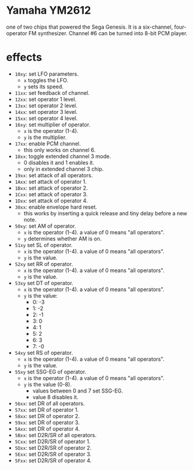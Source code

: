 # Yamaha YM2612

one of two chips that powered the Sega Genesis. It is a six-channel, four-operator FM synthesizer. Channel #6 can be turned into 8-bit PCM player.

# effects

- `10xy`: set LFO parameters.
  - `x` toggles the LFO.
  - `y` sets its speed.
- `11xx`: set feedback of channel.
- `12xx`: set operator 1 level.
- `13xx`: set operator 2 level.
- `14xx`: set operator 3 level.
- `15xx`: set operator 4 level.
- `16xy`: set multiplier of operator.
  - `x` is the operator (1-4).
  - `y` is the multiplier.
- `17xx`: enable PCM channel.
  - this only works on channel 6.
- `18xx`: toggle extended channel 3 mode.
  - 0 disables it and 1 enables it.
  - only in extended channel 3 chip.
- `19xx`: set attack of all operators.
- `1Axx`: set attack of operator 1.
- `1Bxx`: set attack of operator 2.
- `1Cxx`: set attack of operator 3.
- `1Dxx`: set attack of operator 4.
- `30xx`: enable envelope hard reset.
  - this works by inserting a quick release and tiny delay before a new note.
- `50xy`: set AM of operator.
  - `x` is the operator (1-4). a value of 0 means "all operators".
  - `y` determines whether AM is on.
- `51xy` set SL of operator.
  - `x` is the operator (1-4). a value of 0 means "all operators".
  - `y` is the value.
- `52xy` set RR of operator.
  - `x` is the operator (1-4). a value of 0 means "all operators".
  - `y` is the value.
- `53xy` set DT of operator.
  - `x` is the operator (1-4). a value of 0 means "all operators".
  - `y` is the value:
    - 0: -3
    - 1: -2
    - 2: -1
    - 3: 0
    - 4: 1
    - 5: 2
    - 6: 3
    - 7: -0
- `54xy` set RS of operator.
  - `x` is the operator (1-4). a value of 0 means "all operators".
  - `y` is the value.
- `55xy` set SSG-EG of operator.
  - `x` is the operator (1-4). a value of 0 means "all operators".
  - `y` is the value (0-8).
    - values between 0 and 7 set SSG-EG.
    - value 8 disables it.
- `56xx`: set DR of all operators.
- `57xx`: set DR of operator 1.
- `58xx`: set DR of operator 2.
- `59xx`: set DR of operator 3.
- `5Axx`: set DR of operator 4.
- `5Bxx`: set D2R/SR of all operators.
- `5Cxx`: set D2R/SR of operator 1.
- `5Dxx`: set D2R/SR of operator 2.
- `5Exx`: set D2R/SR of operator 3.
- `5Fxx`: set D2R/SR of operator 4.
